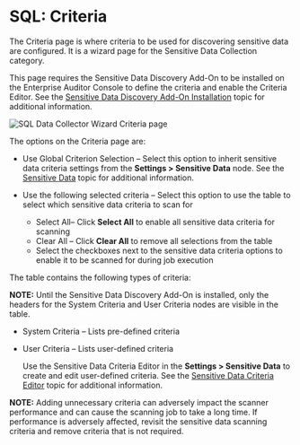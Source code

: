 # SQL: Criteria

The Criteria page is where criteria to be used for discovering sensitive data are configured. It is
a wizard page for the Sensitive Data Collection category.

This page requires the Sensitive Data Discovery Add-On to be installed on the Enterprise Auditor
Console to define the criteria and enable the Criteria Editor. See the
[Sensitive Data Discovery Add-On Installation](/docs/accessanalyzer/11.6/accessanalyzer/install/sensitivedatadiscovery/overview.md)
topic for additional information.

![SQL Data Collector Wizard Criteria page](/img/versioned_docs/accessanalyzer_11.6/accessanalyzer/admin/datacollector/ewsmailbox/criteria.webp)

The options on the Criteria page are:

- Use Global Criterion Selection – Select this option to inherit sensitive data criteria settings
  from the **Settings > Sensitive Data** node. See the
  [Sensitive Data](/docs/accessanalyzer/11.6/accessanalyzer/admin/settings/sensitivedata/overview.md)
  topic for additional information.
- Use the following selected criteria – Select this option to use the table to select which
  sensitive data criteria to scan for

    - Select All– Click **Select All** to enable all sensitive data criteria for scanning
    - Clear All – Click **Clear All** to remove all selections from the table
    - Select the checkboxes next to the sensitive data criteria options to enable it to be scanned
      for during job execution

The table contains the following types of criteria:

**NOTE:** Until the Sensitive Data Discovery Add-On is installed, only the headers for the System
Criteria and User Criteria nodes are visible in the table.

- System Criteria – Lists pre-defined criteria
- User Criteria – Lists user-defined criteria

    Use the Sensitive Data Criteria Editor in the **Settings > Sensitive Data** to create and edit
    user-defined criteria. See the
    [Sensitive Data Criteria Editor](/docs/accessanalyzer/11.6/accessanalyzer/sensitivedatadiscovery/criteriaeditor/overview.md)
    topic for additional information.

**NOTE:** Adding unnecessary criteria can adversely impact the scanner performance and can cause the
scanning job to take a long time. If performance is adversely affected, revisit the sensitive data
scanning criteria and remove criteria that is not required.
